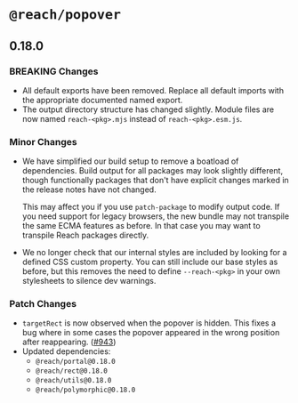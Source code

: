 # `@reach/popover`

## 0.18.0

### BREAKING Changes

- All default exports have been removed. Replace all default imports with the appropriate documented named export.
- The output directory structure has changed slightly. Module files are now named `reach-<pkg>.mjs` instead of `reach-<pkg>.esm.js`.

### Minor Changes

- We have simplified our build setup to remove a boatload of dependencies. Build output for all packages may look slightly different, though functionally packages that don't have explicit changes marked in the release notes have not changed.

  This may affect you if you use `patch-package` to modify output code. If you need support for legacy browsers, the new bundle may not transpile the same ECMA features as before. In that case you may want to transpile Reach packages directly.

- We no longer check that our internal styles are included by looking for a defined CSS custom property. You can still include our base styles as before, but this removes the need to define `--reach-<pkg>` in your own stylesheets to silence dev warnings.

### Patch Changes

- `targetRect` is now observed when the popover is hidden. This fixes a bug where in some cases the popover appeared in the wrong position after reappearing. ([#943](https://github.com/reach/reach-ui/pull/943))
- Updated dependencies:
  - `@reach/portal@0.18.0`
  - `@reach/rect@0.18.0`
  - `@reach/utils@0.18.0`
  - `@reach/polymorphic@0.18.0`
